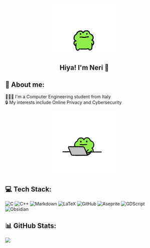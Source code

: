 <div id="header" align="center">
  <img src="https://github.com/NeriSal/NeriSal/blob/main/Misc/Good%20Luck.gif?raw=true" width="200"/>
  <h2>Hiya! I'm Neri 📡</h2>
</div>

## 🧢 About me:
🧗🏻‍♂ I'm a Computer Engineering student from Italy</br>
🔒 My interests include Online Privacy and Cybersecurity

<div id="header" align="center">
  <img src="https://github.com/NeriSal/NeriSal/blob/main/Misc/Office.gif?raw=true" width="200"/>
</div>

## 💻 Tech Stack:
![C](https://img.shields.io/badge/c-%2300599C.svg?style=for-the-badge&logo=c&logoColor=white) ![C++](https://img.shields.io/badge/c++-%2300599C.svg?style=for-the-badge&logo=c%2B%2B&logoColor=white) ![Markdown](https://img.shields.io/badge/markdown-%23000000.svg?style=for-the-badge&logo=markdown&logoColor=white) ![LaTeX](https://img.shields.io/badge/latex-%23008080.svg?style=for-the-badge&logo=latex&logoColor=white) ![GitHub](https://img.shields.io/badge/github-%23121011.svg?style=for-the-badge&logo=github&logoColor=white) ![Aseprite](https://img.shields.io/badge/Aseprite-FFFFFF?style=for-the-badge&logo=Aseprite&logoColor=#7D929E) ![GDScript](https://img.shields.io/badge/GDScript-%2374267B.svg?style=for-the-badge&logo=godotengine&logoColor=white) ![Obsidian](https://img.shields.io/badge/Obsidian-%23483699.svg?style=for-the-badge&logo=obsidian&logoColor=white)

## 📊 GitHub Stats:
![](https://github-readme-stats.vercel.app/api?username=NeriSal&theme=synthwave&hide_border=false&include_all_commits=false&count_private=false)<br/>

